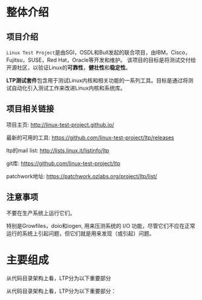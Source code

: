 
# 整体介绍

## 项目介绍

`Linux Test Project`是由SGI，OSDL和Bull发起的联合项目，由IBM，Cisco，Fujitsu，SUSE，Red Hat，Oracle等开发和维护。 该项目的目标是将测试交付给开源社区，以验证Linux的**可靠性**，**健壮性**和**稳定性**。

**LTP测试套件**包含用于测试Linux内核和相关功能的一系列工具。目标是通过将测试自动化引入测试工作来改进Linux内核和系统库。

## 项目相关链接

项目主页: http://linux-test-project.github.io/

最新的可用的工具: https://github.com/linux-test-project/ltp/releases

ltp的mail list: http://lists.linux.it/listinfo/ltp

git库: https://github.com/linux-test-project/ltp

patchwork地址: https://patchwork.ozlabs.org/project/ltp/list/

## 注意事项

不要在生产系统上运行它们。 

特别是Growfiles，doio和iogen, 用来压测系统的 I/O 功能，尽管它们不应在正常运行的系统上引起问题，但它们就是用来发现（或引起）问题。

# 主要组成

从代码目录架构上看，LTP分为以下重要部分






从代码目录架构上看，LTP分为以下重要部分：

